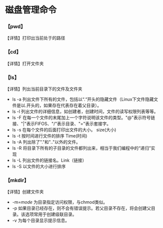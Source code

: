 # 磁盘管理命令

### **【pwd】**

【详情】打印出当前处于的路径



### 【cd】

【详情】打开文件夹



### **【ls】**

【详情】列出当前目录下的文件及文件夹

- ls -a 列出文件下所有的文件，包括以“.“开头的隐藏文件（Linux下文件隐藏文件是以.开头的，如果存在代表存在着父目录）。
- ls -l 列出文件的详细信息，如创建者，创建时间，文件的读写权限列表等等。
- ls -F 在每一个文件的末尾加上一个字符说明该文件的类型。"@"表示符号链接、"|"表示FIFOS、"/"表示目录、"="表示套接字。
- ls -s 在每个文件的后面打印出文件的大小。  size(大小)
- ls -t 按时间进行文件的排序  Time(时间)
- ls -A 列出除了"."和".."以外的文件。
- ls -R 将目录下所有的子目录的文件都列出来，相当于我们编程中的“递归”实现
- ls -L 列出文件的链接名。Link（链接）
- ls -S 以文件的大小进行排序



### **【mkdir】**

【详情】创建文件夹

- -m=*mode*  为目录指定访问权限，与chmod类似。
- -p 如果目录已经存在，则不会有错误提示。若父目录不存在，将会创建父目录。该选项常用于创建级联目录。
- -v 为每个目录显示提示信息。


